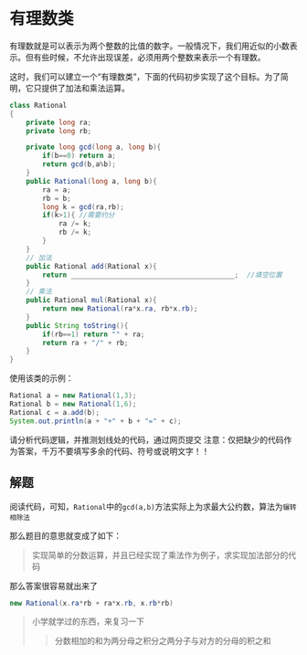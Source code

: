 # 有理数类

有理数就是可以表示为两个整数的比值的数字。一般情况下，我们用近似的小数表示。但有些时候，不允许出现误差，必须用两个整数来表示一个有理数。

这时，我们可以建立一个“有理数类”，下面的代码初步实现了这个目标。为了简明，它只提供了加法和乘法运算。

```java
class Rational
{
    private long ra;
    private long rb;

    private long gcd(long a, long b){
        if(b==0) return a;
        return gcd(b,a%b);
    }
    public Rational(long a, long b){
        ra = a;
        rb = b;
        long k = gcd(ra,rb);
        if(k>1){ //需要约分
            ra /= k;
            rb /= k;
        }
    }
    // 加法
    public Rational add(Rational x){
        return ________________________________________;  //填空位置
    }
    // 乘法
    public Rational mul(Rational x){
        return new Rational(ra*x.ra, rb*x.rb);
    }
    public String toString(){
        if(rb==1) return "" + ra;
        return ra + "/" + rb;
    }
}
```

使用该类的示例：

```java
Rational a = new Rational(1,3);
Rational b = new Rational(1,6);
Rational c = a.add(b);
System.out.println(a + "+" + b + "=" + c);
```

请分析代码逻辑，并推测划线处的代码，通过网页提交
注意：仅把缺少的代码作为答案，千万不要填写多余的代码、符号或说明文字！！

## 解题

阅读代码，可知，`Rational`中的`gcd(a,b)`方法实际上为求最大公约数，算法为`辗转相除法`

那么题目的意思就变成了如下：

> 实现简单的分数运算，并且已经实现了乘法作为例子，求实现加法部分的代码

那么答案很容易就出来了

```java
new Rational(x.ra*rb + ra*x.rb, x.rb*rb)
```

> 小学就学过的东西，来复习一下
>
> > 分数相加的和为两分母之积分之两分子与对方的分母的积之和
